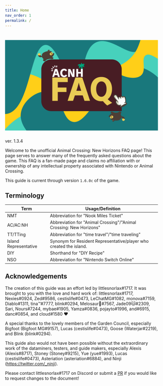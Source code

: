 ```yaml
---
title: Home
nav_order: 1 
permalink: /
---
```


<head>
    <link rel="shortcut icon" type="image/x-icon" href="assets/favicon.ico">
    <link rel="apple-touch-icon" sizes="180x180" href="assets/favicon-apple.ico">
    <link rel="icon" type="image/png" sizes="32x32" href="assets/favicon.ico">
    <link rel="icon" type="image/png" sizes="16x16" href="assets/favicon.ico">
    <link rel="shortcut icon" href="assets/favicon.ico">
    <link rel="manifest" href="manifest.json">
    <meta name="apple-mobile-web-app-capable" content="yes" />
    <meta name="twitter:card" content="summary" />
    <meta name="twitter:title" content="ACNH: FAQ"/>
    <meta name="twitter:image" content="https://chibisnorlax.github.io/acnhfaq/assets/logo_sq.png"/>
    <script src="serviceloader.js" type="module"></script>
</head>

# ![Frequently Asked Questions](/assets/logo.png)
ver. 1.3.4

Welcome to the unofficial Animal Crossing: New Horizons FAQ page! This page serves to answer many of the frequently asked questions about the game. This FAQ is a fan-made page and claims no affiliation with or ownership of any intellectual property associated with Nintendo or Animal Crossing.

This guide is current through version `1.6.0c` of the game.

## Terminology

| Term                  | Usage/Definition                                                   |
|-----------------------|--------------------------------------------------------------------|
| NMT                   | Abbreviation for "Nook Miles Ticket"                               |
| AC/AC:NH              | Abbreviation for "Animal Crossing"/"Animal Crossing: New Horizons" |
| TT/TTing              | Abbreviation for "time travel"/"time traveling"                    |
| Island Representative | Synonym for Resident Representative/player who created the island. |
| DIY                   | Shorthand for "DIY Recipe"                                         |
| NSO                   | Abbreviation for "Nintendo Switch Online"                          | 

## Acknowledgements
The creation of this guide was an effort led by littlesnorlax#1717. It was brought to you with the love and hard work of:
littlesnorlax#1717, Nexies#0924, Zed#9586, cestislife#0473, LeChatMG#1082, monova#7159, Diablo#1311, tina™#7777, blink#0294, Melosaur🍕#7567, Jade09🐱#2309, Sari, Nours#7244, mybae#1905, Yamza#0836, pojayto#1996, and#6915, danc#0854, and cloud#1580 ♥

A special thanks to the lovely members of the Garden Council, especially Bigfoot (Bigfoot MG#9157), Lucas (cestislife#0473), Goose (Waterjar#2219), and Blink (blink#0294).

This guide also would not have been possible without the extraordinary work of the dataminers, testers, and guide makers, especially Alexis (Alexis#8717), Stoney (Stoney#9215), Yue (yue#1993), Lucas (cestislife#0473), Asteriation (asteriation#6884), and Ninji (<https://twitter.com/_ninji>).

Please contact littlesnorlax#1717 on Discord or submit a [PR](https://github.com/chibisnorlax/acnhfaq/pulls) if you would like to request changes to the document! 


